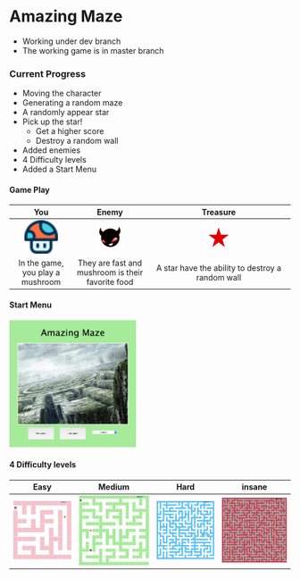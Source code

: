 # **Amazing Maze**
- Working under dev branch
- The working game is in master branch

### Current Progress
- Moving the character
- Generating a random maze
- A randomly appear star
- Pick up the star!
  - Get a higher score
  - Destroy a random wall
- Added enemies
- 4 Difficulty levels
- Added a Start Menu

#### Game Play
| You | Enemy | Treasure |
| :------: | :------: | :------:|
|<img src="img/mushroom.png" width="60%">|<img src="img/enemy.png" width="40%">|<img src="img/star.png" width="15%">|
| In the game, you play a mushroom |They are fast and mushroom is their favorite food | A star have the ability to destroy a random wall |

#### Start Menu
<img src="img/menu.png" width="45%">

#### 4 Difficulty levels
| Easy | Medium | Hard | insane |
| -------- | -------- | -------- | -------- |
| <img src="img/easy.png" width="100%"> | <img src="img/mid.png" width="100%"> | <img src="img/hard.png" width="100%"> | <img src="img/ins.png" width="100%"> |
